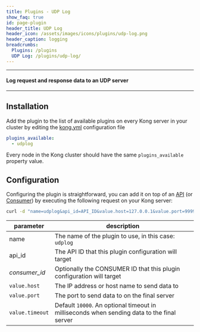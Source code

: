 ```yaml
---
title: Plugins - UDP Log
show_faq: true
id: page-plugin
header_title: UDP Log
header_icon: /assets/images/icons/plugins/udp-log.png
header_caption: logging
breadcrumbs:
  Plugins: /plugins
  UDP Log: /plugins/udp-log/
---
```


---

#### Log request and response data to an UDP server

---

## Installation

<!---
Make sure every Kong server in your cluster has the required dependency by executing:

```bash
$ kong install udplog
```
-->

Add the plugin to the list of available plugins on every Kong server in your cluster by editing the [kong.yml](/docs/{{site.data.kong_latest}}/getting-started/configuration) configuration file

```yaml
plugins_available:
  - udplog
```

Every node in the Kong cluster should have the same `plugins_available` property value.

## Configuration

Configuring the plugin is straightforward, you can add it on top of an [API](/docs/{{site.data.kong_latest}}/api/#api-object) (or [Consumer](/docs/{{site.data.kong_latest}}/api/#consumer-object)) by executing the following request on your Kong server:

```bash
curl -d "name=udplog&api_id=API_ID&value.host=127.0.0.1&value.port=9999&value.timeout=1000" http://kong:8001/plugins_configurations/
```

| parameter       | description                                                                                 |
| --------------- |-------------------------------------------------------------------------------------------- |
| name            | The name of the plugin to use, in this case: `udplog`                                       |
| api_id          | The API ID that this plugin configuration will target                                       |
| *consumer_id*   | Optionally the CONSUMER ID that this plugin configuration will target                       |
| `value.host`    | The IP address or host name to send data to                                                 |
| `value.port`    | The port to send data to on the final server                                                |
| `value.timeout` | Default `10000`. An optional timeout in milliseconds when sending data to the final server  |
